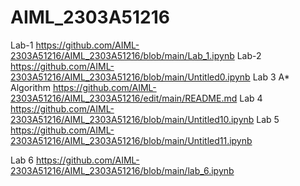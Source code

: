 # AIML_2303A51216
Lab-1 
https://github.com/AIML-2303A51216/AIML_2303A51216/blob/main/Lab_1.ipynb
Lab-2
https://github.com/AIML-2303A51216/AIML_2303A51216/blob/main/Untitled0.ipynb
Lab 3 
A* Algorithm  https://github.com/AIML-2303A51216/AIML_2303A51216/edit/main/README.md
Lab 4
https://github.com/AIML-2303A51216/AIML_2303A51216/blob/main/Untitled10.ipynb
Lab 5
https://github.com/AIML-2303A51216/AIML_2303A51216/blob/main/Untitled11.ipynb

Lab 6
https://github.com/AIML-2303A51216/AIML_2303A51216/blob/main/lab_6.ipynb
